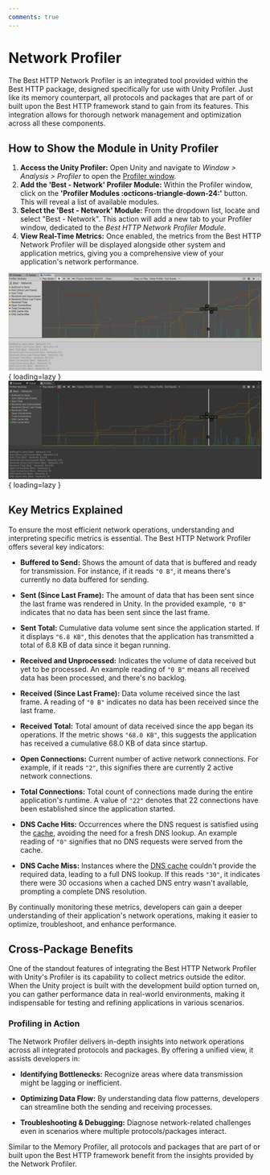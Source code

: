 ```yaml
---
comments: true
---
```


# Network Profiler

The Best HTTP Network Profiler is an integrated tool provided within the Best HTTP package, designed specifically for use with Unity Profiler. Just like its memory counterpart, all protocols and packages that are part of or built upon the Best HTTP framework stand to gain from its features. This integration allows for thorough network management and optimization across all these components.

## How to Show the Module in Unity Profiler

1. **Access the Unity Profiler:** Open Unity and navigate to *Window > Analysis > Profiler* to open the [Profiler window](https://docs.unity3d.com/Manual/ProfilerWindow.html).
2. **Add the 'Best - Network' Profiler Module:** Within the Profiler window, click on the **'Profiler Modules :octicons-triangle-down-24:'** button. This will reveal a list of available modules.
3. **Select the 'Best - Network' Module:** From the dropdown list, locate and select "Best - Network". This action will add a new tab to your Profiler window, dedicated to the *Best HTTP Network Profiler Module*.
4. **View Real-Time Metrics:** Once enabled, the metrics from the Best HTTP Network Profiler will be displayed alongside other system and application metrics, giving you a comprehensive view of your application's network performance.

![Network Profiler in Action](media/network-light.png#only-light){ loading=lazy }
![Network Profiler in Action](media/network-dark.png#only-dark){ loading=lazy }

## Key Metrics Explained

To ensure the most efficient network operations, understanding and interpreting specific metrics is essential. The Best HTTP Network Profiler offers several key indicators:

- **Buffered to Send:** Shows the amount of data that is buffered and ready for transmission. For instance, if it reads `"0 B"`, it means there's currently no data buffered for sending.

- **Sent (Since Last Frame):** The amount of data that has been sent since the last frame was rendered in Unity. In the provided example, `"0 B"` indicates that no data has been sent since the last frame.

- **Sent Total:** Cumulative data volume sent since the application started. If it displays `"6.8 KB"`, this denotes that the application has transmitted a total of 6.8 KB of data since it began running.

- **Received and Unprocessed:** Indicates the volume of data received but yet to be processed. An example reading of `"0 B"` means all received data has been processed, and there's no backlog.

- **Received (Since Last Frame):** Data volume received since the last frame. A reading of `"0 B"` indicates no data has been received since the last frame.

- **Received Total:** Total amount of data received since the app began its operations. If the metric shows `"68.0 KB"`, this suggests the application has received a cumulative 68.0 KB of data since startup.

- **Open Connections:** Current number of active network connections. For example, if it reads `"2"`, this signifies there are currently 2 active network connections.

- **Total Connections:** Total count of connections made during the entire application's runtime. A value of `"22"` denotes that 22 connections have been established since the application started.

- **DNS Cache Hits:** Occurrences where the DNS request is satisfied using the [cache](../DNS/dns-cache.md), avoiding the need for a fresh DNS lookup. An example reading of `"0"` signifies that no DNS requests were served from the cache.

- **DNS Cache Miss:** Instances where the [DNS cache](../DNS/dns-cache.md) couldn't provide the required data, leading to a full DNS lookup. If this reads `"30"`, it indicates there were 30 occasions when a cached DNS entry wasn't available, prompting a complete DNS resolution.

By continually monitoring these metrics, developers can gain a deeper understanding of their application's network operations, making it easier to optimize, troubleshoot, and enhance performance.

## Cross-Package Benefits

One of the standout features of integrating the Best HTTP Network Profiler with Unity's Profiler is its capability to collect metrics outside the editor. When the Unity project is built with the development build option turned on, you can gather performance data in real-world environments, making it indispensable for testing and refining applications in various scenarios.

### Profiling in Action

The Network Profiler delivers in-depth insights into network operations across all integrated protocols and packages. By offering a unified view, it assists developers in:

- **Identifying Bottlenecks:** Recognize areas where data transmission might be lagging or inefficient.
  
- **Optimizing Data Flow:** By understanding data flow patterns, developers can streamline both the sending and receiving processes.
  
- **Troubleshooting & Debugging:** Diagnose network-related challenges even in scenarios where multiple protocols/packages interact.

Similar to the Memory Profiler, all protocols and packages that are part of or built upon the Best HTTP framework benefit from the insights provided by the Network Profiler.
